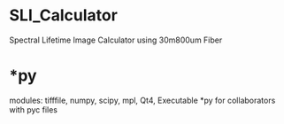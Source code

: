# SLI_Calculator
Spectral Lifetime Image Calculator using 30m800um Fiber

# *py
modules: 
tifffile, numpy, scipy, mpl, Qt4, 
Executable *py for collaborators with pyc files
